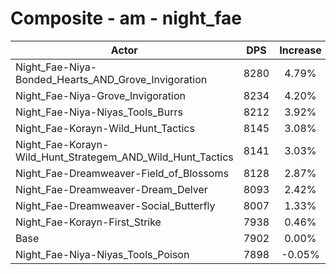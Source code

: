 # Composite - am - night_fae
| Actor | DPS | Increase |
|---|:---:|:---:|
|Night_Fae-Niya-Bonded_Hearts_AND_Grove_Invigoration|8280|4.79%|
|Night_Fae-Niya-Grove_Invigoration|8234|4.20%|
|Night_Fae-Niya-Niyas_Tools_Burrs|8212|3.92%|
|Night_Fae-Korayn-Wild_Hunt_Tactics|8145|3.08%|
|Night_Fae-Korayn-Wild_Hunt_Strategem_AND_Wild_Hunt_Tactics|8141|3.03%|
|Night_Fae-Dreamweaver-Field_of_Blossoms|8128|2.87%|
|Night_Fae-Dreamweaver-Dream_Delver|8093|2.42%|
|Night_Fae-Dreamweaver-Social_Butterfly|8007|1.33%|
|Night_Fae-Korayn-First_Strike|7938|0.46%|
|Base|7902|0.00%|
|Night_Fae-Niya-Niyas_Tools_Poison|7898|-0.05%|
